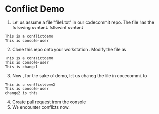 # Conflict Demo

1) Let us assume a file "file1.txt" in our codecommit repo. The file has the following content. followinf content

```
This is a conflictdemo
This is console-user
```

2) Clone this repo onto your workstation . Modify the file as

```
This is a conflictdemo
This is console-user
This is change1
```
3) Now , for the sake of demo, let us chaneg the file in codecommit to 

```
This is a conflictdemo2
This is console-user
change2 is this
```
4) Create pull request from the console
5) We encounter conflicts now.